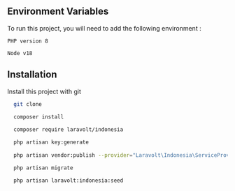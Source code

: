 
## Environment Variables

To run this project, you will need to add the following environment :

`PHP version 8`

`Node v18`


## Installation

Install this project with git

```bash
  git clone

  composer install
  
  composer require laravolt/indonesia

  php artisan key:generate
  
  php artisan vendor:publish --provider="Laravolt\Indonesia\ServiceProvider"

  php artisan migrate

  php artisan laravolt:indonesia:seed

```

